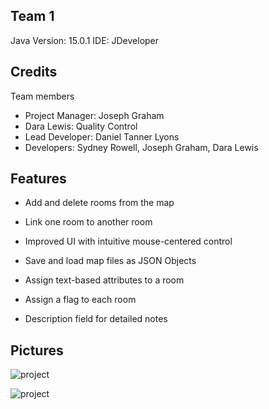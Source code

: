 ## Team 1

Java Version: 15.0.1
IDE: JDeveloper

## Credits
Team members 
* Project Manager: Joseph Graham
* Dara Lewis: Quality Control
* Lead Developer: Daniel Tanner Lyons
* Developers: Sydney Rowell, Joseph Graham, Dara Lewis

## Features

* Add and delete rooms from the map

* Link one room to another​ room

* Improved UI with intuitive mouse-centered control

* Save and load map files as JSON Objects

* Assign text-based attributes to a room

* Assign a flag to each room

* Description field for detailed notes


## Pictures

![project](./docs/mapmaker1.png)

![project](./docs/mapmaker2.png)